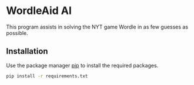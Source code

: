 # WordleAid AI

This program assists in solving the NYT game Wordle in as few guesses as possible. 

## Installation

Use the package manager [pip](https://pip.pypa.io/en/stable/) to install the required packages.

```bash
pip install -r requirements.txt
